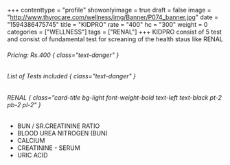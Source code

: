 +++
contenttype = "profile"
showonlyimage = true
draft = false
image = "http://www.thyrocare.com/wellness/img/Banner/P074_banner.jpg"
date = "1594386475745"
title = "KIDPRO"
rate = "400"
hc = "300"
weight = 0
categories = ["WELLNESS"]
tags = ["RENAL"]
+++
KIDPRO consist of 5 test and consist of fundamental test for screaning of the health staus like RENAL
<!--more-->
###### Pricing: Rs.400 { class="text-danger" }

###### List of Tests included { class="text-danger" }

###### RENAL { class="card-title bg-light font-weight-bold text-left text-black pt-2 pb-2 pl-2" } 
* BUN / SR.CREATININE RATIO
* BLOOD UREA NITROGEN (BUN)
* CALCIUM
* CREATININE - SERUM
* URIC ACID
